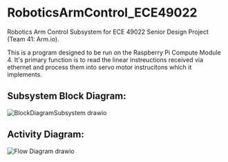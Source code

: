 # RoboticsArmControl_ECE49022
Robotics Arm Control Subsystem for ECE 49022 Senior Design Project (Team 41: Arm.io).

This is a program designed to be run on the Raspberry Pi Compute Module 4. It's primary function is to read the linear instreuctions received via ethernet and process them into servo motor instrucitons which it implements. 

## Subsystem Block Diagram:

![BlockDiagramSubsystem drawio](https://user-images.githubusercontent.com/59933881/193178337-dd1214cc-b7f7-468e-979d-b1f820d30df3.png)

## Activity Diagram:

![Flow Diagram drawio](https://user-images.githubusercontent.com/59933881/193178313-dabad1da-87b2-4191-9aba-19034b65fe55.png)
